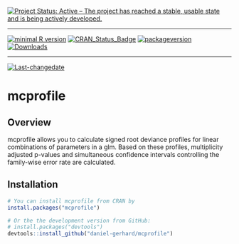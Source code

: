 
[![Project Status: Active – The project has reached a stable, usable state and is being actively developed.](http://www.repostatus.org/badges/latest/active.svg)](http://www.repostatus.org/#active)

------------------------------------------------------------------------

[![minimal R version](https://img.shields.io/badge/R%3E%3D-3.1.0-6666ff.svg)](https://cran.r-project.org/) [![CRAN\_Status\_Badge](http://www.r-pkg.org/badges/version/mcprofile)](https://cran.r-project.org/package=mcprofile) [![packageversion](https://img.shields.io/badge/Package%20version-0.2-3-orange.svg?style=flat-square)](commits/master) [![Downloads](https://cranlogs.r-pkg.org/badges/mcprofile)](https://cranlogs.r-pkg.org/)

------------------------------------------------------------------------

[![Last-changedate](https://img.shields.io/badge/last%20change-2017--12--17-yellowgreen.svg)](/commits/master)

mcprofile
=========

Overview
--------

mcprofile allows you to calculate signed root deviance profiles for linear combinations of parameters in a glm. Based on these profiles, multiplicity adjusted p-values and simultaneous confidence intervals controlling the family-wise error rate are calculated.

Installation
------------

``` r
# You can install mcprofile from CRAN by
install.packages("mcprofile")

# Or the the development version from GitHub:
# install.packages("devtools")
devtools::install_github("daniel-gerhard/mcprofile")
```
